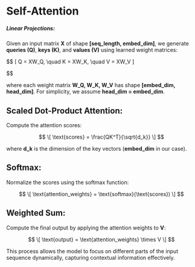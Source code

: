 # Self-Attention

##### Linear Projections:
Given an input matrix **X** of shape **[seq_length, embed_dim]**, we generate **queries (Q)**, **keys (K)**, and **values (V)** using learned weight matrices:

$$
\[
Q = XW_Q, \quad K = XW_K, \quad V = XW_V
\]

$$

where each weight matrix **W_Q, W_K, W_V** has shape **[embed_dim, head_dim]**. For simplicity, we assume **head_dim = embed_dim**.

## Scaled Dot-Product Attention:
Compute the attention scores:

$$
\[
\text{scores} = \frac{QK^T}{\sqrt{d_k}}
\]
$$

where **d_k** is the dimension of the key vectors (**embed_dim** in our case).

## Softmax:
Normalize the scores using the softmax function:

$$
\[
\text{attention_weights} = \text{softmax}(\text{scores})
\]
$$

## Weighted Sum:
Compute the final output by applying the attention weights to **V**:

$$
\[
\text{output} = \text{attention_weights} \times V
\]
$$

This process allows the model to focus on different parts of the input sequence dynamically, capturing contextual information effectively.
